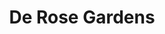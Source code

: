 ---
title: De Rose Gardens
phone: (408) 993-0449
website: http://fpisccha.com/property/derose-gardens/
management: FPI Management, Inc.
location: "San Jose"
tags: []
---